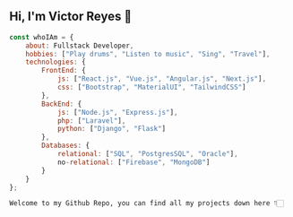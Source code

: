 ## Hi, I'm Victor Reyes 👋

<!--
**vreyesg26/vreyesg26** is a ✨ _special_ ✨ repository because its `README.md` (this file) appears on your GitHub profile.

Here are some ideas to get you started:

- 🔭 I’m currently working on ...
- 🌱 I’m currently learning ...
- 👯 I’m looking to collaborate on ...
- 🤔 I’m looking for help with ...
- 💬 Ask me about ...
- 📫 How to reach me: ...
- 😄 Pronouns: ...
- ⚡ Fun fact: ...
-->

```javascript React.js
const whoIAm = {
    about: Fullstack Developer,
    hobbies: ["Play drums", "Listen to music", "Sing", "Travel"],
    technologies: {
        FrontEnd: {
            js: ["React.js", "Vue.js", "Angular.js", "Next.js"],
            css: ["Bootstrap", "MaterialUI", "TailwindCSS"]
        },
        BackEnd: {
            js: ["Node.js", "Express.js"],
            php: ["Laravel"],
            python: ["Django", "Flask"]
        },
        Databases: {
            relational: ["SQL", "PostgresSQL", "Oracle"],
            no-relational: ["Firebase", "MongoDB"]
        } 
    }
};
```

```windows
Welcome to my Github Repo, you can find all my projects down here 👇🏻
```
